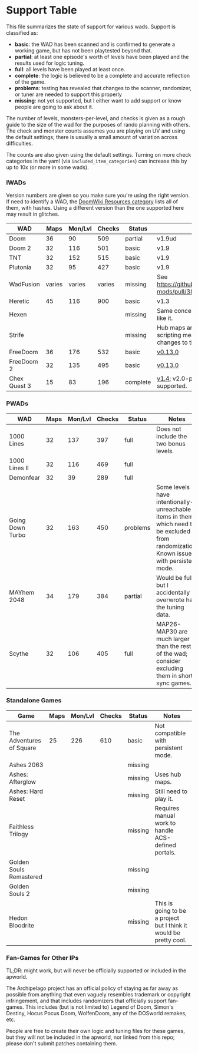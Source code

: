# Support Table

This file summarizes the state of support for various wads. Support is classified as:

- **basic**: the WAD has been scanned and is confirmed to generate a working game,
  but has not been playtested beyond that.
- **partial**: at least one episode's worth of levels have been played and
  the results used for logic tuning.
- **full**: all levels have been played at least once.
- **complete**: the logic is believed to be a complete and accurate reflection of the game.
- **problems**: testing has revealed that changes to the scanner, randomizer, or tuner are needed to support this properly
- **missing**: not yet supported, but I either want to add support or know people are going to ask about it.

The number of levels, monsters-per-level, and checks is given as a rough guide
to the size of the wad for the purposes of rando planning with others. The check
and monster counts assumes you are playing on UV and using the default settings;
there is usually a small amount of variation across difficulties.

The counts are also given using the default settings. Turning on more check
categories in the yaml (via `included_item_categories`) can increase this by up
to 10x (or more in some wads).

### IWADs

Version numbers are given so you make sure you're using the right version. If
need to identify a WAD, the [DoomWiki Resources category](https://doomwiki.org/wiki/Category:Resources)
lists all of them, with hashes. Using a different version than the one supported
here may result in glitches.

| WAD          | Maps | Mon/Lvl | Checks | Status | Notes |
| ------------ | ---- | ------- | ------ | ------ | ----- |
| Doom         |   36 |  90 | 509 | partial | v1.9ud |
| Doom 2       |   32 | 116 | 501 | basic | v1.9 |
| TNT          |   32 | 152 | 515 | basic | v1.9 |
| Plutonia     |   32 |  95 | 427 | basic | v1.9 |
| WadFusion    | varies | varies | varies | missing | See https://github.com/ToxicFrog/doom-mods/pull/38 |
| Heretic      |   45 | 116 | 900 | basic | v1.3 |
| Hexen        | | | | missing | Same concerns as Strife, plus I don't like it. |
| Strife       | | | | missing | Hub maps and complicated level scripting mean this may need changes to the generator. |
| FreeDoom     |   36 | 176 | 532 | basic | [v0.13.0](https://freedoom.github.io/download.html) |
| FreeDoom 2   |   32 | 135 | 495 | basic | [v0.13.0](https://freedoom.github.io/download.html) |
| Chex Quest 3 |   15 |  83 | 196 | complete | [v1.4](https://www.chexquest3.com/downloads/); v2.0-prerelease is not yet supported. |

### PWADs

| WAD              | Maps | Mon/Lvl | Checks | Status | Notes |
| ---------------- | ---- | ------- | ------ | ------ | ----- |
| 1000 Lines       |   32 | 137 | 397 | full | Does not include the two bonus levels. |
| 1000 Lines II    |   32 | 116 | 469 | full | |
| Demonfear        |   32 |  39 | 289 | full | |
| Going Down Turbo |   32 | 163 | 450 | problems | Some levels have intentionally-unreachable items in them, which need to be excluded from randomization. Known issues with persistent mode. |
| MAYhem 2048      |   34 | 179 | 384 | partial | Would be full, but I accidentally overwrote half the tuning data. |
| Scythe           |   32 | 106 | 405 | full | MAP26-MAP30 are much larger than the rest of the wad; consider excluding them in short sync games. |

### Standalone Games

| Game                     | Maps | Mon/Lvl | Checks | Status | Notes |
| ------------------------ | ---- | ------- | ------ | ------ | ----- |
| The Adventures of Square | 25 | 226 | 610 | basic | Not compatible with persistent mode. |
| Ashes 2063               | | | | missing | |
| Ashes: Afterglow         | | | | missing | Uses hub maps. |
| Ashes: Hard Reset        | | | | missing | Still need to play it. |
| Faithless Trilogy        | | | | missing | Requires manual work to handle ACS-defined portals. |
| Golden Souls Remastered  | | | | missing | |
| Golden Souls 2           | | | | missing | |
| Hedon Bloodrite          | | | | missing | This is going to be a project but I think it would be pretty cool. |

### Fan-Games for Other IPs

TL;DR: might work, but will never be officially supported or included in the
apworld.

The Archipelago project has an official policy of staying as far away as possible
from anything that even vaguely resembles trademark or copyright infringement,
and that includes randomizers that officially support fan-games. This includes
(but is not limited to) Legend of Doom, Simon's Destiny, Hocus Pocus Doom,
WolfenDoom, any of the DOSworld remakes, etc.

People are free to create their own logic and tuning files for these games, but
they will not be included in the apworld, nor linked from this repo; please don't
submit patches containing them.
